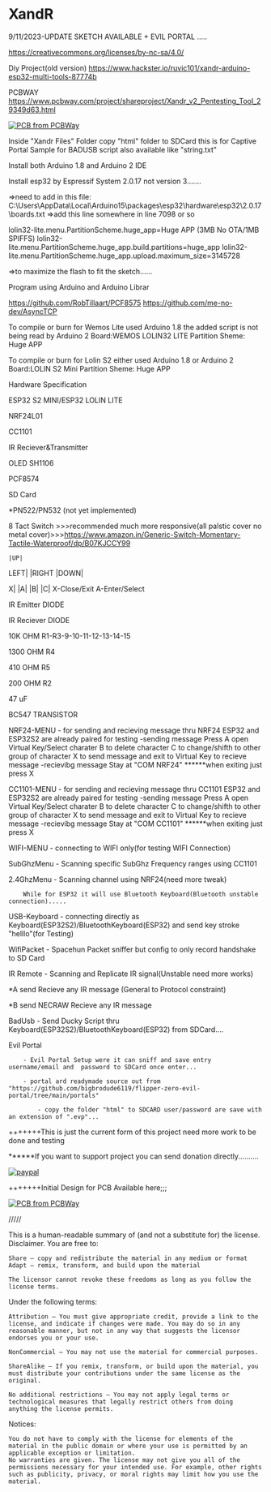 # XandR

9/11/2023-UPDATE SKETCH AVAILABLE + EVIL PORTAL .....

https://creativecommons.org/licenses/by-nc-sa/4.0/


Diy Project(old version)
https://www.hackster.io/ruvic101/xandr-arduino-esp32-multi-tools-87774b

PCBWAY
https://www.pcbway.com/project/shareproject/Xandr_v2_Pentesting_Tool_29349d63.html


<a href="https://www.pcbway.com/project/shareproject/Xandr_v2_Pentesting_Tool_29349d63.html"><img src="https://www.pcbway.com/project/img/images/frompcbway-1220.png" alt="PCB from PCBWay" /></a>

Inside "Xandr Files" Folder copy "html" folder to SDCard this is for Captive Portal
Sample for BADUSB script also available like "string.txt"


Install both Arduino 1.8 and Arduino 2 IDE

Install esp32 by Espressif System 2.0.17 not version 3.......


=>need to add in this file: C:\Users\\AppData\Local\Arduino15\packages\esp32\hardware\esp32\2.0.17\boards.txt
=>add this line somewhere in line 7098 or so

lolin32-lite.menu.PartitionScheme.huge_app=Huge APP (3MB No OTA/1MB SPIFFS)
lolin32-lite.menu.PartitionScheme.huge_app.build.partitions=huge_app
lolin32-lite.menu.PartitionScheme.huge_app.upload.maximum_size=3145728

=>to maximize the flash to fit the sketch......


Program using Arduino and Arduino Librar 

https://github.com/RobTillaart/PCF8575
https://github.com/me-no-dev/AsyncTCP

To compile or burn for Wemos Lite used Arduino 1.8 the added script is not being read by Arduino 2
 Board:WEMOS LOLIN32 LITE 
 Partition Sheme: Huge APP 

To compile or burn for Lolin S2 either used Arduino 1.8 or Arduino 2
 Board:LOLIN S2 Mini
 Partition Sheme: Huge APP


Hardware Specification

ESP32 S2 MINI/ESP32 LOLIN LITE

NRF24L01

CC1101

IR Reciever&Transmitter

OLED SH1106

PCF8574

SD Card

*PN522/PN532 (not yet implemented)

8 Tact Switch >>>recommended much more responsive(all palstic cover no metal cover)>>>https://www.amazon.in/Generic-Switch-Momentary-Tactile-Waterproof/dp/B07KJCCY99


	|UP|
LEFT|		|RIGHT
	|DOWN|

X|	|A|
	|B|
	|C|
X-Close/Exit
A-Enter/Select

IR Emitter DIODE

IR Reciever DIODE

10K OHM R1-R3-9-10-11-12-13-14-15

1300 OHM R4

410 OHM R5

200 OHM R2

47 uF

BC547	TRANSISTOR

NRF24-MENU - for sending and recieving message thru NRF24 ESP32 and ESP32S2 are already paired for testing
-sending message
	Press A open Virtual Key/Select charater
	B to delete character
	C to change/shifth to other group of character
	X to send message and exit to Virtual Key to recieve message
-recievibg message
	Stay at "COM NRF24"
******when exiting just press X

CC1101-MENU - for sending and recieving message thru CC1101 ESP32 and ESP32S2 are already paired for testing
-sending message
	Press A open Virtual Key/Select charater
	B to delete character
	C to change/shifth to other group of character
	X to send message and exit to Virtual Key to recieve message
-recievibg message
	Stay at "COM CC1101"
******when exiting just press X

WIFI-MENU - connecting to WIFI only(for testing WIFI Connection)

SubGhzMenu - Scanning specific SubGhz Frequency ranges using CC1101

2.4GhzMenu - Scanning channel using NRF24(need more tweak)

	    While for ESP32 it will use Bluetooth Keyboard(Bluetooth unstable connection).....

USB-Keyboard - connecting directly as Keyboard(ESP32S2)/BluetoothKeyboard(ESP32) and send key stroke "helllo"(for Testing)

WifiPacket - Spacehun Packet sniffer but config to only record handshake to SD Card

IR Remote - Scanning and Replicate IR signal(Unstable need more works)

  *A send Recieve any IR message (General to Protocol constraint)
  
  *B send NECRAW Recieve any IR message


BadUsb - Send Ducky Script thru Keyboard(ESP32S2)/BluetoothKeyboard(ESP32) from SDCard....

Evil Portal 

	    - Evil Portal Setup were it can sniff and save entry username/email and  password to SDCard once enter...

	    - portal ard readymade source out from "https://github.com/bigbrodude6119/flipper-zero-evil-portal/tree/main/portals"
     
     	    - copy the folder "html" to SDCARD user/password are save with an extension of ".evp"...





+++++++This is just the current form of this project need more work to be done and testing

******If you want to support project you can send donation directly..........

[![paypal](https://www.paypalobjects.com/en_US/i/btn/btn_donateCC_LG.gif)](https://www.paypal.me/ruvics/2usd)

+++++++Initial Design for PCB Available here;;;

<a href="https://www.pcbway.com/project/shareproject/Xandr_v2_Pentesting_Tool_29349d63.html"><img src="https://www.pcbway.com/project/img/images/frompcbway-1220.png" alt="PCB from PCBWay" /></a>







/////

This is a human-readable summary of (and not a substitute for) the license. Disclaimer.
You are free to:

    Share — copy and redistribute the material in any medium or format
    Adapt — remix, transform, and build upon the material

    The licensor cannot revoke these freedoms as long as you follow the license terms.

Under the following terms:

    Attribution — You must give appropriate credit, provide a link to the license, and indicate if changes were made. You may do so in any reasonable manner, but not in any way that suggests the licensor endorses you or your use.

    NonCommercial — You may not use the material for commercial purposes.

    ShareAlike — If you remix, transform, or build upon the material, you must distribute your contributions under the same license as the original.

    No additional restrictions — You may not apply legal terms or technological measures that legally restrict others from doing anything the license permits.

Notices:

    You do not have to comply with the license for elements of the material in the public domain or where your use is permitted by an applicable exception or limitation.
    No warranties are given. The license may not give you all of the permissions necessary for your intended use. For example, other rights such as publicity, privacy, or moral rights may limit how you use the material.

